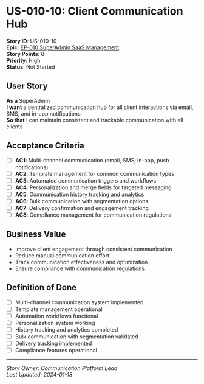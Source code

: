 # US-010-10: Client Communication Hub

**Story ID**: US-010-10  
**Epic**: [EP-010 SuperAdmin SaaS Management](../epics/EP-010-SuperAdmin-SaaS-Management.md)  
**Story Points**: 8  
**Priority**: High  
**Status**: Not Started  

## User Story

**As a** SuperAdmin  
**I want** a centralized communication hub for all client interactions via email, SMS, and in-app notifications  
**So that** I can maintain consistent and trackable communication with all clients

## Acceptance Criteria

- [ ] **AC1**: Multi-channel communication (email, SMS, in-app, push notifications)
- [ ] **AC2**: Template management for common communication types
- [ ] **AC3**: Automated communication triggers and workflows
- [ ] **AC4**: Personalization and merge fields for targeted messaging
- [ ] **AC5**: Communication history tracking and analytics
- [ ] **AC6**: Bulk communication with segmentation options
- [ ] **AC7**: Delivery confirmation and engagement tracking
- [ ] **AC8**: Compliance management for communication regulations

## Business Value

- Improve client engagement through consistent communication
- Reduce manual communication effort
- Track communication effectiveness and optimization
- Ensure compliance with communication regulations

## Definition of Done

- [ ] Multi-channel communication system implemented
- [ ] Template management operational
- [ ] Automation workflows functional
- [ ] Personalization system working
- [ ] History tracking and analytics completed
- [ ] Bulk communication with segmentation validated
- [ ] Delivery tracking implemented
- [ ] Compliance features operational

---

*Story Owner: Communication Platform Lead*  
*Last Updated: 2024-01-18*